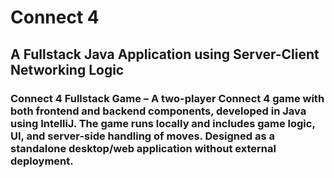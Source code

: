 # Connect 4
## A Fullstack Java Application using Server-Client Networking Logic

### Connect 4 Fullstack Game – A two-player Connect 4 game with both frontend and backend components, developed in Java using IntelliJ. The game runs locally and includes game logic, UI, and server-side handling of moves. Designed as a standalone desktop/web application without external deployment.
